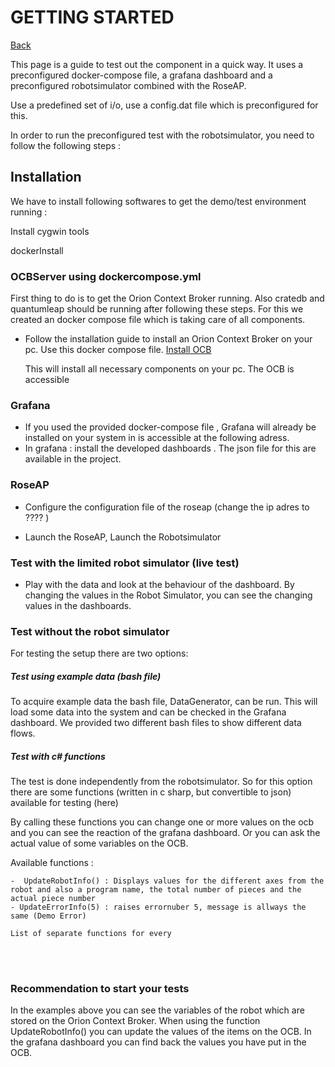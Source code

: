 # GETTING STARTED

[Back](README.md)

This page is a guide to test out the component in a quick way. It uses a preconfigured docker-compose file, a grafana dashboard and a preconfigured robotsimulator combined with the RoseAP.



Use a predefined set of i/o, use a config.dat file which is preconfigured for this.





In order to run the preconfigured test with the robotsimulator, you need to follow the following steps :

## Installation



We have to install following softwares to get the demo/test environment  running :

Install cygwin tools

dockerInstall 

### OCBServer using dockercompose.yml

First thing to do is to get the Orion Context Broker running. Also cratedb and quantumleap should be running after following these steps. For this we created an docker compose file which is taking care of all components.

- Follow the installation guide to install an Orion Context Broker on your pc. Use this docker compose file.  [Install OCB]( https://hub.docker.com/r/fiware/orion/)

  This will install all necessary components on your pc. The OCB is accessible 

### Grafana

- If you used the provided docker-compose file , Grafana will already be installed on your system in is accessible at the following adress.
- In grafana : install the developed dashboards . The json file for this are available in the project.



### RoseAP

- Configure the configuration file of the roseap (change the ip adres to  ???? )

- Launch the RoseAP, Launch the Robotsimulator



### Test with the limited robot simulator (live test)

- Play with the data and  look at the behaviour of the dashboard.   By changing the values in the Robot Simulator, you can see the changing values in the dashboards.




### Test without the robot simulator
For testing the setup there are two options:

##### Test using example data (bash file)
To acquire example data the bash file, DataGenerator, can be run. This will load some data into the system and can be checked in the Grafana dashboard. We provided two different bash files to show different data flows.

##### Test with c# functions
The test is done independently from the robotsimulator.
So for this option there are some functions (written in c sharp, but convertible to json) available for testing (here)

By calling these functions you can change one or more values on the ocb and you can see the reaction of the grafana dashboard. Or you can ask the actual value of some variables on the OCB.

Available functions :

    -  UpdateRobotInfo() : Displays values for the different axes from the robot and also a program name, the total number of pieces and the actual piece number
    - UpdateErrorInfo(5) : raises errornuber 5, message is allways the same (Demo Error)
    
    List of separate functions for every 


​    
​    

### Recommendation to start your tests
In the examples above you can see the variables of the robot which are stored on the Orion Context Broker. When using the function  UpdateRobotInfo() you can update the values of the items on the OCB.
In the grafana dashboard you can find back the values you have put in the OCB.

